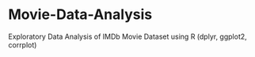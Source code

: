 # Movie-Data-Analysis
Exploratory Data Analysis of IMDb Movie Dataset using R (dplyr, ggplot2, corrplot)
